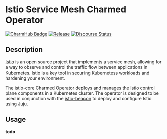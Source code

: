 # Istio Service Mesh Charmed Operator

[![CharmHub Badge](https://charmhub.io/istio-core/badge.svg)](https://charmhub.io/istio-core)
[![Release](https://github.com/canonical/istio-core-operator/actions/workflows/release.yaml/badge.svg)](https://github.com/canonical/istio-core-operator/actions/workflows/release.yaml)
[![Discourse Status](https://img.shields.io/discourse/status?server=https%3A%2F%2Fdiscourse.charmhub.io&style=flat&label=CharmHub%20Discourse)](https://discourse.charmhub.io)

## Description

[Istio](https://istio.io) is an open source project that implements a service mesh, allowing for a way to observe and control the traffic flow between applications in Kubernetes.  Istio is a key tool in securing Kubernetess workloads and hardening your environment.

The istio-core Charmed Operator deploys and manages the Istio control plane components in a Kubernetes cluster.  The operator is designed to be used in conjunction with the [istio-beacon](https://github.com/canonical/istio-beacon-operator) to deploy and configure Istio using Juju.  

## Usage

**todo**